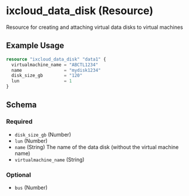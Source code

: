 # ixcloud_data_disk (Resource)

Resource for creating and attaching virtual data disks to virtual machines


## Example Usage

```terraform
resource "ixcloud_data_disk" "data1" {
  virtualmachine_name = "ABCTL1234"
  name                = "mydisk1234"
  disk_size_gb        = "120"
  lun                 = 1
}
```

<!-- schema generated by tfplugindocs -->
## Schema

### Required

- `disk_size_gb` (Number)
- `lun` (Number)
- `name` (String) The name of the data disk (without the virtual machine name)
- `virtualmachine_name` (String)

### Optional

- `bus` (Number)